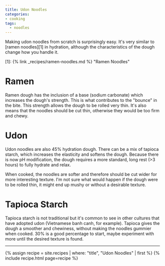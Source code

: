 ```yaml
---
title: Udon Noodles
categories:
- cooking
tags:
  - noodles
---
```


Making udon noodles from scratch is surprisingly easy.
It's very similar to [ramen noodles][1] in hydration, although the characteristics of the dough change how you handle it.

[1]: {% link _recipes/ramen-noodles.md %} "Ramen Noodles"

# Ramen

Ramen dough has the inclusion of a base (sodium carbonate) which increases the dough's strength.
This is what contributes to the "bounce" in the bite.
This strength allows the dough to be rolled very thin.
It's also means that the noodles should be cut thin, otherwise they would be too firm and chewy.

# Udon

Udon noodles are also 45% hydration dough.
There can be a mix of tapioca starch, which increases the elasticity and softens the dough.
Because there is now pH modification, the dough requires a more standard, long rest (>3 hours) to fully hydrate and relax.

When cooked, the noodles are softer and therefore should be cut wider for more interesting texture.
I'm not sure what would happen if the dough were to be rolled thin, it might end up mushy or without a desirable texture.

# Tapioca Starch

Tapioca starch is not traditional but it's common to see in other cultures that have adopted udon
(Vietnamese banh canh, for example).
Tapioca gives the dough a smoother and chewiness, without making the noodles gummier when cooked.
30% is a good percentage to start, maybe experiment with more until the desired texture is found.

---

{% assign recipe = site.recipes | where: "title",  "Udon Noodles" | first %}
{% include recipe.html page=recipe %}
